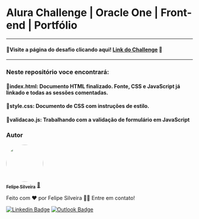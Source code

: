 # Alura Challenge | Oracle One | Front-end | Portfólio
---
#### 🔹Visite a página do desafio clicando aqui! [Link do Challenge](https://www.alura.com.br/challenges/oracle-one-front-end/) 📃
---
### Neste repositório voce encontrará:
#### 🔹index.html: Documento HTML finalizado. Fonte, CSS e JavaScript já linkado e todas as sessões comentadas.
#### 🔹style.css: Documento de CSS com instruções de estilo.
#### 🔹validacao.js: Trabalhando com a validação de formulário em JavaScript

### Autor

<a href="https://github.com/felipegaldy/">
 <img style="border-radius: 50%;" src="https://avatars.githubusercontent.com/u/99551212?v=4" width="100px;" alt=""/>
 <br />
 <sub><b>Felipe Silveira</b></sub></a> <a href="https://www.linkedin.com/in/felipesilveirasp/" title="">🚀</a>

Feito com ❤️ por Felipe Silveira 👋🏽 Entre em contato!

 [![Linkedin Badge](https://img.shields.io/badge/-Felipe-blue?style=flat-square&logo=Linkedin&logoColor=white&link=https://www.linkedin.com/in/felipesilveirasp//)](https://www.linkedin.com/in/felipesilveirasp/) 
[![Outlook Badge](https://img.shields.io/badge/-felipe.silveira4@fatec.sp.gov.br-c14438?style=flat-square&logo=Outlook&logoColor=white&link=mailto:felipe.silveira4@fatec.sp.gov.br)](mailto:felipe.silveira4@fatec.sp.gov.br)
